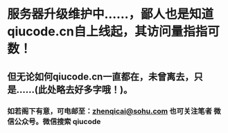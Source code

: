 # 服务器升级维护中……，鄙人也是知道qiucode.cn自上线起，其访问量指指可数！
## 但无论如何qiucode.cn一直都在，未曾离去，只是……(此处略去好多字哦！)。
### 如若阁下有意，可电邮至：zhenqicai@sohu.com  也可关注笔者 微信公众号。微信搜索  qiucode
